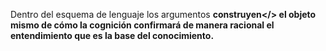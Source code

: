 Dentro del esquema de lenguaje los argumentos <b>construyen</> el objeto mismo de cómo la cognición confirmará de manera racional el entendimiento que es la base del conocimiento.
